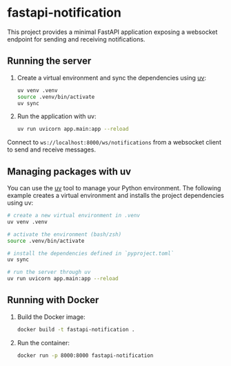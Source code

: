 # fastapi-notification

This project provides a minimal FastAPI application exposing a websocket
endpoint for sending and receiving notifications.

## Running the server

1. Create a virtual environment and sync the dependencies using
   [uv](https://github.com/astral-sh/uv):
   ```bash
   uv venv .venv
   source .venv/bin/activate
   uv sync
   ```
2. Run the application with uv:
   ```bash
   uv run uvicorn app.main:app --reload
   ```

Connect to `ws://localhost:8000/ws/notifications` from a websocket client
to send and receive messages.

## Managing packages with uv

You can use the [uv](https://github.com/astral-sh/uv) tool to manage your
Python environment. The following example creates a virtual environment and
installs the project dependencies using uv:

```bash
# create a new virtual environment in .venv
uv venv .venv

# activate the environment (bash/zsh)
source .venv/bin/activate

# install the dependencies defined in `pyproject.toml`
uv sync

# run the server through uv
uv run uvicorn app.main:app --reload
```

## Running with Docker

1. Build the Docker image:
   ```bash
   docker build -t fastapi-notification .
   ```
2. Run the container:
   ```bash
   docker run -p 8000:8000 fastapi-notification
   ```
